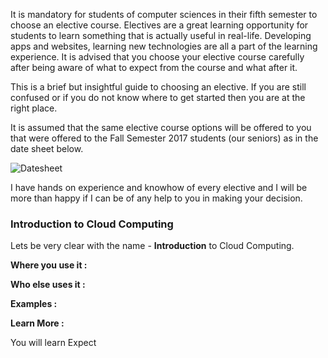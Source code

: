 It is mandatory for students of computer sciences in their fifth semester to choose an elective course. Electives are a great learning opportunity for students to learn something that is actually useful in real-life. Developing apps and websites, learning new technologies are all a part of the learning experience.
It is advised that you choose your elective course carefully after being aware of what to expect from the course and what after it.

This is a brief but insightful guide to choosing an elective. If you are still confused or if you do not know where to get started then you are at the right place.

It is assumed that the same elective course options will be offered to you that were offered to the Fall Semester 2017 students (our seniors) as in the date sheet below.

![Datesheet](Datesheet.JPG)

I have hands on experience and knowhow of every elective and I will be more than happy if I can be of any help to you in making your decision.

### Introduction to Cloud Computing
Lets be very clear with the name - **Introduction** to Cloud Computing.

**Where you use it :**

**Who else uses it :**

**Examples :**

**Learn More :**


You will learn
Expect
